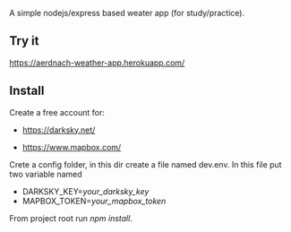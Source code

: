 A simple nodejs/express based weater app (for study/practice).

## Try it

https://aerdnach-weather-app.herokuapp.com/

## Install

Create a free account for:

- https://darksky.net/

- https://www.mapbox.com/

Crete a config folder, in this dir create a file named dev.env. In this file put two variable named
- DARKSKY_KEY=*your_darksky_key*
- MAPBOX_TOKEN=*your_mapbox_token*

From project root run *npm install*.